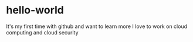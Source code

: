 # hello-world
It's my first time with github and want to learn more
I love to work on cloud computing and cloud security
